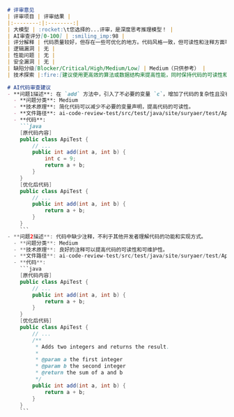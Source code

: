 ```markdown
# 评审意见
| 评审项目 | 评审结果 |
|:--------:|:--------:|
| 大模型 | :rocket:\t您选择的...评审，是深度思考推理模型！ |
| AI审查评分[0-100] | :smiling_imp:98 |
| 评分解释 | 代码质量较好，但存在一些可优化的地方。代码风格一致，但可读性和注释方面可以加强。性能方面没有明显问题，功能实现正确。安全性方面没有发现漏洞。可维护性和可扩展性良好，测试覆盖率尚可。 |
| 逻辑漏洞 | 无 |
| 性能问题 | 无 |
| 安全漏洞 | 无 |
| 缺陷分级[Blocker/Critical/High/Medium/Low] | Medium（只供参考） |
| 技术探索 |:fire:[建议使用更高效的算法或数据结构来提高性能，同时保持代码的可读性和可维护性。] |

# AI代码审查建议
- **问题1描述**: 在 `add` 方法中，引入了不必要的变量 `c`，增加了代码的复杂性且没有实际作用。
  - **问题分类**: Medium
  - **技术原理**: 简化代码可以减少不必要的变量声明，提高代码的可读性。
  - **文件路径**: ai-code-review-test/src/test/java/site/suryaer/test/ApiTest.java
  - **代码**:
    ```java
    [原代码内容]
    public class ApiTest {
        // ...
        public int add(int a, int b) {
            int c = 9;
            return a + b;
        }
    }
    [优化后代码]
    public class ApiTest {
        // ...
        public int add(int a, int b) {
            return a + b;
        }
    }
    ```
- **问题2描述**: 代码中缺少注释，不利于其他开发者理解代码的功能和实现方式。
  - **问题分类**: Medium
  - **技术原理**: 良好的注释可以提高代码的可读性和可维护性。
  - **文件路径**: ai-code-review-test/src/test/java/site/suryaer/test/ApiTest.java
  - **代码**:
    ```java
    [原代码内容]
    public class ApiTest {
        // ...
        public int add(int a, int b) {
            return a + b;
        }
    }
    [优化后代码]
    public class ApiTest {
        // ...
        /**
         * Adds two integers and returns the result.
         *
         * @param a the first integer
         * @param b the second integer
         * @return the sum of a and b
         */
        public int add(int a, int b) {
            return a + b;
        }
    }
    ```
```